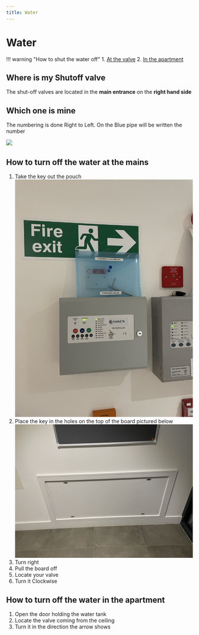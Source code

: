 ```yaml
---
title: Water
---
```


# Water


!!! warning "How to shut the water off"
    1. [At the valve](#how-to-turn-off-the-water-at-the-mains)
    2. [In the apartment](#how-to-turn-off-the-water-in-the-apartment)

## Where is my Shutoff valve

The shut-off valves are located in the **main entrance** on the **right hand side**  

## Which one is mine

The numbering is done Right to Left. On the Blue pipe will be written the number

![](../../assets/water-shutoff-valves.JPG)

## How to turn off the water at the mains

1. Take the key out the pouch
![](../../assets/water-board-key.JPG)
2. Place the key in the holes on the top of the board pictured below
![](../../assets/water-board.JPG)
3. Turn right
4. Pull the board off
5. Locate your valve
6. Turn it Clockwise 

## How to turn off the water in the apartment

1. Open the door holding the water tank
2. Locate the valve coming from the ceiling
3. Turn it in the direction the arrow shows